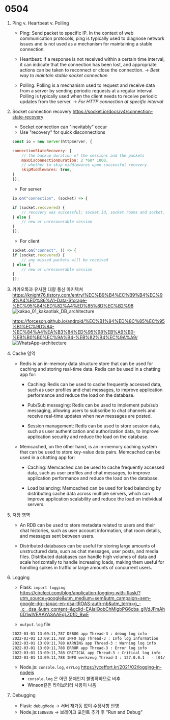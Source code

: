 # 0504

1. Ping v. Heartbeat v. Polling
    - Ping: Send packet to specific IP. In the context of web communication protocols, ping is typically used to diagnose network issues and is not used as a mechanism for maintaining a stable connection.  

    - Heartbeat: If a response is not received within a certain time interval, it can indicate that the connection has been lost, and appropriate actions can be taken to reconnect or close the connection. -> *Best way to maintain stable socket connection*

    - Polling: Polling is a mechanism used to request and receive data from a server by sending periodic requests at a regular interval. Polling is typically used when the client needs to receive periodic updates from the server. -> *For HTTP connection at specific interval*

2. Socket connection recovery
    <https://socket.io/docs/v4/connection-state-recovery>
    - Socket connection can "inevitably" occur
    - Use "recovery" for quick disconnections

    ```js
    const io = new Server(httpServer, {

    connectionStateRecovery: {
        // the backup duration of the sessions and the packets
        maxDisconnectionDuration: 2 *60* 1000,
        // whether to skip middlewares upon successful recovery
        skipMiddlewares: true,
    }
    });
    ```

    - For server

    ```js
    io.on("connection", (socket) => {

    if (socket.recovered) {
        // recovery was successful: socket.id, socket.rooms and socket.data were restored
    } else {
        // new or unrecoverable session
    }
    });
    ```

    - For client

    ```js
    socket.on("connect", () => {
    if (socket.recovered) {
        // any missed packets will be received
    } else {
        // new or unrecoverable session
    }
    });
    ```

3. 카카오톡과 유사한 대량 통신 아키텍쳐  
    <https://knight76.tistory.com/entry/%EC%B9%B4%EC%B9%B4%EC%98%A4%ED%86%A1-Data-Storage-%EC%95%84%ED%82%A4%ED%85%8D%EC%B2%98>
    ![kakao_01_kakaotlak_DB_architecture](https://user-images.githubusercontent.com/104475739/236084114-a555ab2c-63d2-4bab-869e-123d73f1e6f6.jpg)

    <https://forceson.github.io/android/%EC%B1%84%ED%8C%85%EC%95%B1%EC%9D%84-%EC%84%A4%EA%B3%84%ED%95%98%EB%A9%B0-%EB%B0%B0%EC%9A%B4-%EB%82%B4%EC%9A%A9/>
    ![WhatsApp-architecture](https://user-images.githubusercontent.com/104475739/236084385-cba83745-9503-4e59-b674-ce9e455f3c9f.png)

4. Cache 영역

    - Redis is an in-memory data structure store that can be used for caching and storing real-time data. Redis can be used in a chatting app for:

        - Caching: Redis can be used to cache frequently accessed data, such as user profiles and chat messages, to improve application performance and reduce the load on the database.

        - Pub/Sub messaging: Redis can be used to implement pub/sub messaging, allowing users to subscribe to chat channels and receive real-time updates when new messages are posted.

        - Session management: Redis can be used to store session data, such as user authentication and authorization data, to improve application security and reduce the load on the database.

    - Memcached, on the other hand, is an in-memory caching system that can be used to store key-value data pairs. Memcached can be used in a chatting app for:

        - Caching: Memcached can be used to cache frequently accessed data, such as user profiles and chat messages, to improve application performance and reduce the load on the database.

        - Load balancing: Memcached can be used for load balancing by distributing cache data across multiple servers, which can improve application scalability and reduce the load on individual servers.

5. 저장 영역
    - An RDB can be used to store metadata related to users and their chat histories, such as user account information, chat room details, and messages sent between users.

    - Distributed databases can be useful for storing large amounts of unstructured data, such as chat messages, user posts, and media files. Distributed databases can handle high volumes of data and scale horizontally to handle increasing loads, making them useful for handling spikes in traffic or large amounts of concurrent users.

6. Logging
    - Flask: `import logging`  
    <https://circleci.com/blog/application-logging-with-flask/?utm_source=google&utm_medium=sem&utm_campaign=sem-google-dg--japac-en-dsa-tROAS-auth-nb&utm_term=g_-_c__dsa_&utm_content=&gclid=EAIaIQobChMIgbPG6cba_gIVdJFmAh0D1wIVEAAYASAAEgLZ0fD_BwE>

    - `output.log` file

    ```sh
    2022-03-01 13:09:11,787 DEBUG app Thread-3 : debug log info
    2022-03-01 13:09:11,788 INFO app Thread-3 : Info log information
    2022-03-01 13:09:11,788 WARNING app Thread-3 : Warning log info
    2022-03-01 13:09:11,788 ERROR app Thread-3 : Error log info
    2022-03-01 13:09:11,788 CRITICAL app Thread-3 : Critical log info
    2022-03-01 13:09:11,788 INFO werkzeug Thread-3 : 127.0.0.1 - - [01/Mar/2022 13:09:11] "GET / HTTP/1.1" 200 -
    ```

    - Node.js: `console.log`, `errLog`
    <https://yceffort.kr/2021/02/logging-in-nodejs>
        - `console.log` 은 어떤 문제인지 불명확하므로 비추
        - Winson같은 라이브러리 사용이 나음

7. Debugging
    - Flask: `debugMode` -> 서버 재가동 없이 수정사항 반영
    - Node.js:`ISDEBUG` -> 브레이크 포인트 추가 후 "Run and Debug"
